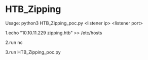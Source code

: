 # HTB_Zipping

Usage: python3 HTB_Zipping_poc.py \<listener ip\> \<listener port\>

<p>1.echo "10.10.11.229 zipping.htb" >> /etc/hosts</p>
<p>2.run nc</p>
<p>3.run HTB_Zipping_poc.py</p>
